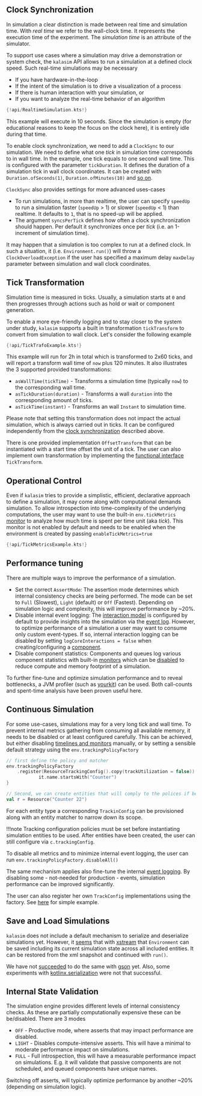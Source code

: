 ## Clock Synchronization

In simulation a clear distinction is made between real time and simulation time. With *real time* we refer to the wall-clock time. It represents the execution time of the experiment. The *simulation time* is an attribute of the simulator.

To support use cases where a simulation may drive a demonstration or system check, the `kalasim` API allows to run a simulation at a defined clock speed. Such real-time simulations may be necessary

* If you have hardware-in-the-loop
* If the intent of the simulation is to drive a visualization of a process
* If there is human interaction with your simulation, or
* If you want to analyze the real-time behavior of an algorithm

```kotlin hl_lines="9"
{!api/RealtimeSimulation.kts!}
```
This example will execute in 10 seconds. Since the simulation is empty (for educational reasons to keep the focus on the clock here), it is entirely idle during that time.

To enable clock synchronization, we need to add a `ClockSync` to our simulation. We need to define what one _tick_ in simulation time corresponds to in wall time. In the example, one tick equals to one second wall time. This is configured with the parameter `tickDuration`. It defines the duration of a simulation tick in wall clock coordinates. It can be created with `Duration.ofSeconds(1)`, `Duration.ofMinutes(10)` and [so on](https://docs.oracle.com/en/java/javase/11/docs/api/java.base/java/time/Duration.html).

`ClockSync` also provides settings for more advanced uses-cases

* To run simulations, in more than realtime, the user can specify `speedUp` to run a simulation faster (`speedUp` > 1) or slower (`speedUp` < 1) than realtime. It defaults to `1`, that is no speed-up will be applied.
* The argument `syncsPerTick` defines how often a clock synchronization should happen. Per default it synchronizes once per _tick_ (i.e. an 1-increment of simulation time).


It may happen that a simulation is too complex to run at a defined clock. In such a situation, it (i.e. `Environment.run()`) will throw a `ClockOverloadException` if the user has specified a maximum delay `maxDelay` parameter between simulation and wall clock coordinates.


<!-- Inspired by <https://simpy.readthedocs.io/en/latest/topical_guides/real-time-simulations.html>-->

## Tick Transformation

Simulation time is measured in ticks. Usually, a simulation starts at `0` and then progresses through actions such as hold or wait or component generation.

To enable a more eye-friendly logging and to stay closer to the system under study, `kalasim` supports a built in transformation `tickTransform` to convert from simulation to wall clock. Let's consider the following example

```kotlin hl_lines="9"
{!api/TickTrafoExample.kts!}
```
This example will run for 2h in total which is transformed to 2x60 ticks, and will report a transform wall time of `now` plus 120 minutes. It also illustrates the 3 supported provided transformations:

* `asWallTime(tickTime)` - Transforms a simulation time (typically `now`) to the corresponding wall time.
* `asTickDuration(duration)` - Transforms a wall `duration` into the corresponding amount of ticks.
* `asTickTime(instant)` - Transforms an wall `Instant` to simulation time.
 

Please note that setting this transformation does not impact the actual simulation, which is always carried out in ticks. It can be configured independently from the [clock synchronization](#clock-synchronization) described above.

There is one provided implementation `OffsetTransform` that can be instantiated with  a start time offset the unit of a tick. The user can also implement own transformation by implementing the [functional interface](https://kotlinlang.org/docs/reference/fun-interfaces.html) `TickTransform`.

## Operational Control

Even if `kalasim` tries to provide a simplistic, efficient, declarative approach to define a simulation, it may come along with computational demands simulation. To allow introspection into time-complexity of the underlying computations, the user may want to use the built-in `env.tickMetrics` [monitor](monitors.md) to analyze how much time is spent per time unit (aka *tick*). This monitor is not enabled by default and needs to be enabled when the environment is created by passing `enableTickMetrics=true`

```kotlin hl_lines="5"
{!api/TickMetricsExample.kts!}
```

[comment]: <> (<!-- Also see https://cran.r-project.org/web/packages/simmer/vignettes/simmer-01-introduction.html#replication --> )

## Performance tuning

There are multiple ways to improve the performance of a simulation. 

* Set the correct `AssertMode`: The assertion mode determines which internal consistency checks are being performed.  The mode can be set to `Full` (Slowest), `Light` (default) or `Off` (Fastest). Depending on simulation logic and complexity, this will improve performance by ~20%. 
* Disable internal event logging: The [interaction model](component.md) is configured by default to provide insights into the simulation via the [event log](events.md). However, to optimize performance of a simulation a user may want to consume only custom event-types. If so, internal interaction logging can be disabled by setting `logCoreInteractions = false` when creating/configuring a [component](component.md).  
* Disable component statistics: Components and queues log various component statistics with built-in [monitors](monitors.md) which can be [disabled](monitors.md) to reduce compute and memory footprint of a simulation.   

To further fine-tune and optimize simulation performance and to reveal bottlenecks, a JVM profiler (such as [yourkit](https://www.yourkit.com/)) can be used. Both call-counts and spent-time analysis have been proven useful here. 

## Continuous Simulation

For some use-cases, simulations may for a very long tick and wall time. To prevent internal metrics gathering from consuming all available memory, it needs to be disabled or at least configured carefully. This can be achieved, but either disabling [timelines and monitors](monitors.md) manually, or by setting a sensible default strategy using the `env.trackingPolicyFactory`

```kotlin
// first define the policy and matcher
env.trackingPolicyFactory
    .register(ResourceTrackingConfig().copy(trackUtilization = false)) {
            it.name.startsWith("Counter")
}

// Second, we can create entities that will comply to the polices if being matched
val r = Resource("Counter 22")
```

For each entity type a corresponding `TrackinConfig` can be provisioned along with an entity matcher to narrow down its scope.

!!!note
    Tracking configuration policies must be set before instantiating simulation entities to be used. After entities have been created, the user can still configure via `c.trackingConfig`.

To disable all metrics and to minimize internal event logging, the user can run `env.trackingPolicyFactory.disableAll()`

The same mechanism applies also fine-tune the internal [event logging](events.md). By disabling some -  not-needed for production - events, simulation performance can be improved significantly.

The user can also register her own `TrackConfig` implementations using the factory. See [here](https://github.com/holgerbrandl/kalasim/blob/4f284e6f52ab9ab2f09b6bf5331f4fd413476702/src/test/kotlin/org/kalasim/test/ComponentTests.kt#L134-L134) for simple example. 



## Save and Load Simulations

<!-- TODO learn from https://github.com/r-simmer/simmer.json -->

`kalasim` does not include a default mechanism to serialize and deserialize simulations yet. However, it [seems](https://github.com/holgerbrandl/kalasim/blob/master/src/test/kotlin/org/kalasim/experimental/SaveLoadSimulation.kt) that with [xstream](https://x-stream.github.io/) that `Environment` can be saved including its current simulation state across all included entities. It can be restored from the xml snapshot and continued with `run()`.

 We have not [succeeded](https://github.com/holgerbrandl/kalasim/blob/master/src/test/kotlin/org/kalasim/misc/SaveLoadSimulation.kt#L39) to do the same with [gson](https://github.com/google/gson) yet. Also, some experiments with [kotlinx.serialization](https://github.com/Kotlin/kotlinx.serialization) were not that successful.
 

## Internal State Validation

The simulation engine provides different levels of internal consistency checks. As these are partially computationally expensive these can be be/disabled. There are 3 modes

* `OFF` - Productive mode, where asserts that may impact performance are disabled.
* `LIGHT` - Disables compute-intensive asserts. This will have a minimal to moderate performance impact on simulations.
* `FULL` - Full introspection, this will have a measurable performance impact on simulations. E.g. it will validate that passive components are not scheduled, and queued components have unique names.

Switching off asserts, will typically optimize performance by another ~20% (depending on simulation logic).